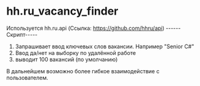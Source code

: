 # hh.ru_vacancy_finder
Используется hh.ru.api (Ссылка: https://github.com/hhru/api)
------Скрипт-----
1) Запрашивает ввод ключевых слов вакансии. Например "Senior C#"
2) Ввод да/нет на выборку по удалённой работе
3) выводит 100 вакансий (по умолчанию)

В дальнейшем возможно более гибкое взаимодействие с пользователем.
